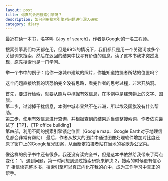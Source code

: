 ```yaml
---
layout: post
title: 你真的会用搜索引擎吗？
description: 如何利用搜索引擎对问题进行深入研究
category: diary
---
```


最近在读一本书，名字叫《Joy of search》，作者是Google的一名工程师。

搜索引擎我们每天都在用，但是99%的情况下，我们都只是用一个关键词或多个关键词来搜索，然后在返回的结果中找寻有价值的信息。读了这本书我才突然发现，原先搜索也是一门学问。

举一个书中的例子：给你一张城市建筑的照片，你能知道拍摄者所站的位置吗？

这个问题直接给我的话恐怕完全没有思路，看完作者的思考过程，非常开脑洞。

首先，要进行检索，就要从照片中挖掘有效信息，在本例中是建筑物上的文字、国旗。  
第二步，过滤掉干扰信息，本例中城市显然不在非洲，所以埃及国旗没有什么帮助。  
第三步，使用有效信息进行查询，并根据查到的结果适当调整搜索词，作者依次尝试了【TP】，【TP office building】  
第四部，利用不同的搜索引擎锁定位置（Google map、Google Earth对于地理信息都会非常有帮助） 
最后，作者从放大的图片中通过图像处理软件增加对比度还原了窗户上的Google反光图案，从而断定拍摄者站在当地的谷歌办公室内。  

像这样的例子书中还有很多。我还没有读完全书，但是这本书依然给我带来了两点变化：
1，遇到问题，第一时间想到通过搜索研究来解决
2，搜索的时候更有信心了
相信读完整本书，搜索引擎可以真正内化在我的心中，成为工作学习中真正的帮手。